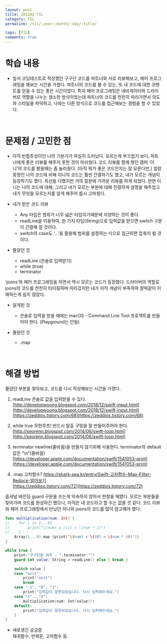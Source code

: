 ```yaml
---
layout: post
title: 201102-TIL
category: TIL
permalink: /til/:year/:month/:day/:title/

tags: [TIL]
comments: true
---
```


# 학습 내용
 - 앞서 코딩테스트로 작성했던 구구단 코드를 파트너와 서로 리뷰해보고, 페어 프로그래밍을 해보는 시간을 가졌다. 파트너의 코드를 볼 수 있는, 또 내 코드에 대한 코멘트를 얻을 수 있는 좋은 시간이었다. 특히 페어 프로그래밍은 네비게이터와 드라이버로 역할을 나누는 생소한 방식이었는데 파트너의 코드를 천천히 따라가면서 의도와 스타일을 파악하고, 나와는 다른 방식으로 코드를 접근해보는 경험을 할 수 있었다.
 
 <br>

# 문제점 / 고민한 점
 - 아직 빈틈투성이인 나의 기본기가 여실히 드러났다. 모르는게 부끄럽기 보다, 파트너에게 좋은 리뷰를 해주지 못한 것이 아쉬웠다. 코드 리뷰를 함께 했던 캠퍼 ‘이니’의 코드를 봤을때는 좀 놀라웠다. (아직 뭐가 좋은 코드인지는 잘 모른다만,) 얼렁뚱땅인 나의 코드에 비해 이니의 코드는 훨씬 간결하기도 했고, 내가 모르는 개념이 등장하기도 했다. 최선을 다했지만 거의 질문에 가까운 리뷰를 하게 되었다. 반면 이니는 나의 코드에 대해, 그리고 내가 모르는 부분에 대해 친절하게 설명을 해주었고 내가 무엇을 모르는지를 알게 해주어 몹시 고마웠다.

* 내가 받은 코드 리뷰
    * Any 타입은 범위가 너무 넓은 타입이기때문에 지양하는 것이 좋다.
    * readLine을 이용하여, 한 가지 타입(String)으로 입력값을 받으면 switch 구문이 간결해 질 것이다.
    * switch의 case도 ‘…’을 활용해 범위를 설정하는 식으로 접근하면 압축이 될 것이다.

* 몰랐던 것
  * readLine (콘솔로 입력받기)
  * while (true)
  * terminator


 ‘joons’와 페어 프로그래밍을 하면서 역시 모르는 코드가 등장했다. 드라이버의 역할로 joons의 코드를 천천히 타이핑하며 따라갔지만 내가 아직 개념이 부족하여 찰떡같이 이해하는게 쉽지 않았다.

* 알게된 것
  * 콘솔로 입력을 받을 때에는 macOS - Command Line Tool 프로젝트를 만들어야 한다. (Playground는 안됨)

* 몰랐던 것
  * .map

<br>

# 해결 방법
 몰랐던 부분을 찾아보고, 코드를 다시 작성해보는 시간을 가졌다.

1) readLine
 콘솔로 값을 입력받을 수 있다.   
[http://developwoong.blogspot.com/2018/12/swift-input.html](http://developwoong.blogspot.com/2018/12/swift-input.html)   
[https://zeddios.tistory.com/68](https://zeddios.tistory.com/68)

2) while true
 무한루프! 반드시 탈출 구멍을 잘 만들어주어야 한다.   
[http://seorenn.blogspot.com/2014/06/swift-loop.html](http://seorenn.blogspot.com/2014/06/swift-loop.html)

3) terminator
 newline(줄바꿈)을 만들지 않기위해 사용한다. terminator의 default 값은 “\n”(줄바꿈)   
[https://developer.apple.com/documentation/swift/1541053-print](https://developer.apple.com/documentation/swift/1541053-print)

4) .map
 고차함수?
https://shark-sea.kr/entry/Swift-고차함수-Map-Filter-Reduce-알아보기   
[https://zeddios.tistory.com/72](https://zeddios.tistory.com/72)



옵셔널 바인딩 guard 구문을 쓰는게 익숙하지 않아서 한참을 헤맸다. 모르는 부분들을 찾아가며 코드를 완성하긴 했으나, 아직은 내 코드라고 할 수는 없을 것 같다. 코드 리뷰와 페어 프로그래밍에서 만났던 이니와 joons의 코드를 많이 참고해야 했다.

```swift
func multiplication(num: Int) {
//    for i in 1...9{
//        print("\(num) x \(i) = \(num * i)")
//    }
    Array(1...9).map {print("\(num) x \($0) = \(num * $0)")}
}

while true {
    print("구구단을 외자 : ",terminator:"")
    guard let value: String = readLine() else { break }

    switch value {
    case "exit":
        print("exit")
        break
    case "-1", "0", "1":
        print("입력값이 잘못되었습니다. 다시 입력해주세요.")
    case "2"..."9":
        multiplication(num: Int(value)!)
    default:
        print("입력값이 잘못되었습니다. 다시 입력해주세요.")
    }
}
```

* 새로생긴 궁금증   
재귀함수, 반복문, 고차함수 등.
